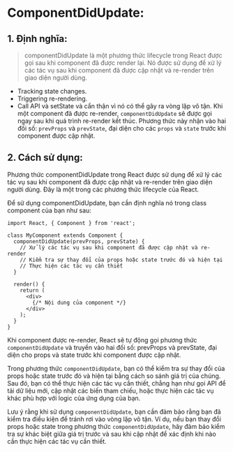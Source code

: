 # ComponentDidUpdate:

## 1. Định nghĩa:

> componentDidUpdate là một phương thức lifecycle trong React được gọi sau khi component đã được render lại. Nó được sử dụng để xử lý các tác vụ sau khi component đã được cập nhật và re-render trên giao diện người dùng.

- Tracking state changes.
- Triggering re-rendering.
- Call API và setState và cẩn thận vì nó có thể gây ra vòng lặp vô tận.
  Khi một component đã được re-render, `componentDidUpdate` sẽ được gọi ngay sau khi quá trình re-render kết thúc. Phương thức này nhận vào hai đối số: `prevProps` và `prevState`, đại diện cho các `props` và `state` trước khi component được cập nhật.

## 2. Cách sử dụng:

Phương thức componentDidUpdate trong React được sử dụng để xử lý các tác vụ sau khi component đã được cập nhật và re-render trên giao diện người dùng. Đây là một trong các phương thức lifecycle của React.

Để sử dụng componentDidUpdate, bạn cần định nghĩa nó trong class component của bạn như sau:

```
import React, { Component } from 'react';

class MyComponent extends Component {
  componentDidUpdate(prevProps, prevState) {
    // Xử lý các tác vụ sau khi component đã được cập nhật và re-render
    // Kiểm tra sự thay đổi của props hoặc state trước đó và hiện tại
    // Thực hiện các tác vụ cần thiết
  }

  render() {
    return (
      <div>
        {/* Nội dung của component */}
      </div>
    );
  }
}
```

Khi component được re-render, React sẽ tự động gọi phương thức `componentDidUpdate` và truyền vào hai đối số: prevProps và prevState, đại diện cho props và state trước khi component được cập nhật.

Trong phương thức `componentDidUpdate`, bạn có thể kiểm tra sự thay đổi của props hoặc state trước đó và hiện tại bằng cách so sánh giá trị của chúng. Sau đó, bạn có thể thực hiện các tác vụ cần thiết, chẳng hạn như gọi API để tải dữ liệu mới, cập nhật các biến tham chiếu, hoặc thực hiện các tác vụ khác phù hợp với logic của ứng dụng của bạn.

Lưu ý rằng khi sử dụng `componentDidUpdate`, bạn cần đảm bảo rằng bạn đã kiểm tra điều kiện để tránh rơi vào vòng lặp vô tận. Ví dụ, nếu bạn thay đổi props hoặc state trong phương thức `componentDidUpdate`, hãy đảm bảo kiểm tra sự khác biệt giữa giá trị trước và sau khi cập nhật để xác định khi nào cần thực hiện các tác vụ cần thiết.
